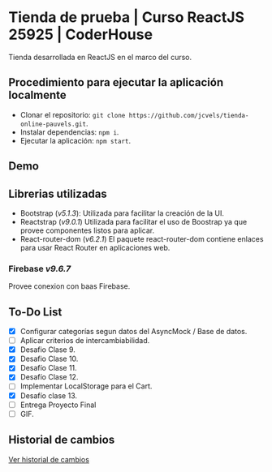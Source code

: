 # Tienda de prueba | Curso ReactJS 25925 | CoderHouse
Tienda desarrollada en ReactJS en el marco del curso.

## Procedimiento para ejecutar la aplicación localmente
- Clonar el repositorio: `git clone https://github.com/jcvels/tienda-online-pauvels.git`.
- Instalar dependencias: `npm i`.
- Ejecutar la aplicación: `npm start`.

## Demo


## Librerias utilizadas
- Bootstrap (*v5.1.3*): Utilizada para facilitar la creación de la UI.
- Reactstrap (*v9.0.1*) Utilizada para facilitar el uso de Boostrap ya que provee componentes listos para aplicar.
- React-router-dom (*v6.2.1*) El paquete react-router-dom contiene enlaces para usar React Router en aplicaciones web.

### Firebase *v9.6.7*
Provee conexion con baas Firebase.

## To-Do List
- [X] Configurar categorías segun datos del AsyncMock / Base de datos.
- [ ] Aplicar criterios de intercambiabilidad.
- [X] Desafio Clase 9.
- [X] Desafio Clase 10.
- [X] Desafío Clase 11.
- [X] Desafío Clase 12.
- [ ] Implementar LocalStorage para el Cart.
- [X] Desafío clase 13.
- [ ] Entrega Proyecto Final
- [ ] GIF.

## Historial de cambios
[Ver historial de cambios](./CHANGELOG.md)
